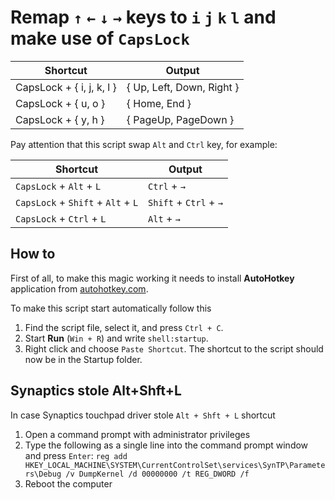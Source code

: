 # Remap `↑` `←` `↓` `→`  keys to `i` `j` `k` `l` and make use of `CapsLock`

| Shortcut                         | Output                           |
| -------------------------------- | -------------------------------- |
| CapsLock + { i, j, k, l }        | { Up, Left, Down, Right }        |
| CapsLock + { u, o }              | { Home, End }                    |
| CapsLock + { y, h }              | { PageUp, PageDown }             |

Pay attention that this script swap `Alt` and `Ctrl` key, for example:

| Shortcut                         | Output                           |
| -------------------------------- | -------------------------------- |
| `CapsLock` + `Alt` + `L`               | `Ctrl` + `→`                     |
| `CapsLock` + `Shift` + `Alt` + `L`       | `Shift` + `Ctrl` + `→`           |
| `CapsLock` + `Ctrl` + `L`              | `Alt` + `→`                      |

## How to

First of all, to make this magic working it needs to install **AutoHotkey** application from [autohotkey.com](https://www.autohotkey.com/).

To make this script start automatically follow this

1. Find the script file, select it, and press `Ctrl + C`.
2. Start **Run** (`Win + R`) and write `shell:startup`.
3. Right click and choose `Paste Shortcut`. The shortcut to the script should now be in the Startup folder.

## Synaptics stole Alt+Shft+L

In case Synaptics touchpad driver stole `Alt + Shft + L` shortcut

1. Open a command prompt with administrator privileges
2. Type the following as a single line into the command prompt window and press `Enter`:
  `reg add HKEY_LOCAL_MACHINE\SYSTEM\CurrentControlSet\services\SynTP\Parameters\Debug /v DumpKernel /d 00000000 /t REG_DWORD /f`
3. Reboot the computer

